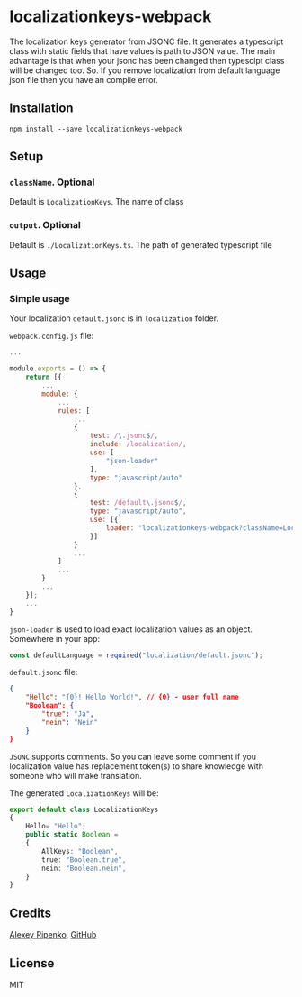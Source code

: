 # localizationkeys-webpack

The localization keys generator from JSONC file. It generates a typescript class with static fields that have values is path to JSON value.
The main advantage is that when your jsonc has been changed then typescipt class will be changed too. So. If you remove localization from default language json file then you have an compile error.

## Installation

```
npm install --save localizationkeys-webpack
```

## Setup

### `className`. Optional
Default is `LocalizationKeys`. The name of class

### `output`. Optional
Default is `./LocalizationKeys.ts`. The path of generated typescript file

## Usage

### Simple usage
Your localization `default.jsonc` is in `localization` folder.

`webpack.config.js` file:
```js
...

module.exports = () => {
    return [{
        ...
        module: {
            ...
            rules: [
                ...
                {
                    test: /\.jsonc$/,
                    include: /localization/,
                    use: [
                        "json-loader"
                    ],
                    type: "javascript/auto"
                },
                {
                    test: /default\.jsonc$/,
                    type: "javascript/auto",
                    use: [{
                        loader: "localizationkeys-webpack?className=LocalizationKeys&output=./LocalizationKeys.ts"
                    }]
                }
                ...
            ]
            ...
        }
        ...
    }];
    ...
}
```
`json-loader` is used to load exact localization values as an object.
Somewhere in your app:
```typescript
const defaultLanguage = required("localization/default.jsonc");
```

`default.jsonc` file:
```json
{
    "Hello": "{0}! Hello World!", // {0} - user full name
    "Boolean": {
        "true": "Ja",
        "nein": "Nein"
    }
}
``` 
`JSONC` supports comments. So you can leave some comment if you localization value has replacement token(s) to share knowledge with someone who will make translation.

The generated `LocalizationKeys` will be:
```typescript
export default class LocalizationKeys
{
    Hello= "Hello";
    public static Boolean = 
    {
        AllKeys: "Boolean",
        true: "Boolean.true",
        nein: "Boolean.nein",
    }
}
```

## Credits
[Alexey Ripenko](http://ripenko.ru/), [GitHub](https://github.com/ripenko/)

## License

MIT
